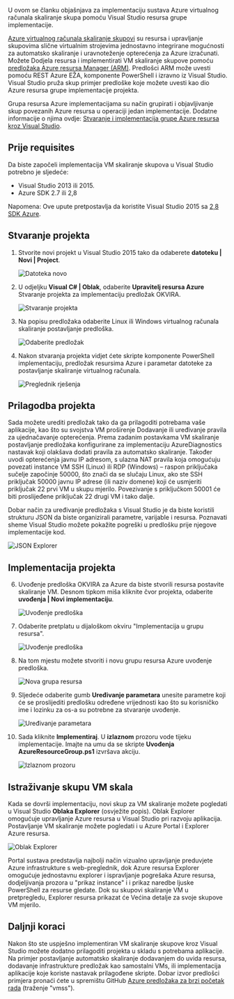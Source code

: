

U ovom se članku objašnjava za implementaciju sustava Azure virtualnog računala skaliranje skupa pomoću Visual Studio resursa grupe implementacije.


[Azure virtualnog računala skaliranje skupovi](https://azure.microsoft.com/blog/azure-vm-scale-sets-public-preview/) su resursa i upravljanje skupovima slične virtualnim strojevima jednostavno integrirane mogućnosti za automatsko skaliranje i uravnoteženje opterećenja za Azure izračunati. Možete Dodjela resursa i implementirati VM skaliranje skupove pomoću [predložaka Azure resursa Manager (ARM)](https://github.com/Azure/azure-quickstart-templates). Predlošci ARM može uvesti pomoću REST Azure EŽA, komponente PowerShell i izravno iz Visual Studio. Visual Studio pruža skup primjer predloške koje možete uvesti kao dio Azure resursa grupe implementacije projekta.

Grupa resursa Azure implementacijama su način grupirati i objavljivanje skup povezanih Azure resursa u operaciji jedan implementacije. Dodatne informacije o njima ovdje: [Stvaranje i implementacija grupe Azure resursa kroz Visual Studio](../vs-azure-tools-resource-groups-deployment-projects-create-deploy/).

## <a name="pre-requisites"></a>Prije requisites

Da biste započeli implementacija VM skaliranje skupova u Visual Studio potrebno je sljedeće:

- Visual Studio 2013 ili 2015.
- Azure SDK 2.7 ili 2,8

Napomena: Ove upute pretpostavlja da koristite Visual Studio 2015 sa [2,8 SDK Azure](https://azure.microsoft.com/blog/announcing-the-azure-sdk-2-8-for-net/).

## <a name="creating-a-project"></a>Stvaranje projekta

1. Stvorite novi projekt u Visual Studio 2015 tako da odaberete **datoteku | Novi | Project**.

    ![Datoteka novo][file_new]

2. U odjeljku **Visual C# | Oblak**, odaberite **Upravitelj resursa Azure** Stvaranje projekta za implementaciju predložak OKVIRA.

    ![Stvaranje projekta][create_project]

3.  Na popisu predložaka odaberite Linux ili Windows virtualnog računala skaliranje postavljanje predloška.

    ![Odaberite predložak][select_Template]

4. Nakon stvaranja projekta vidjet ćete skripte komponente PowerShell implementaciju, predložak resursima Azure i parametar datoteke za postavljanje skaliranje virtualnog računala.

    ![Preglednik rješenja][solution_explorer]

## <a name="customize-your-project"></a>Prilagodba projekta

Sada možete urediti predložak tako da ga prilagoditi potrebama vaše aplikacije, kao što su svojstva VM proširenje Dodavanje ili uređivanje pravila za ujednačavanje opterećenja. Prema zadanim postavkama VM skaliranje postavljanje predložaka konfigurirane za implementaciju AzureDiagnostics nastavak koji olakšava dodati pravila za automatsko skaliranje. Također uvodi opterećenja javnu IP adresom, s ulazna NAT pravila koja omogućuju povezati instance VM SSH (Linux) ili RDP (Windows) – raspon priključaka sučelje započinje 50000, što znači da se slučaju Linux, ako ste SSH priključak 50000 javnu IP adrese (ili naziv domene) koji će usmjeriti priključak 22 prvi VM u skupu mjerilo. Povezivanje s priključkom 50001 će biti proslijeđene priključak 22 drugi VM i tako dalje.

 Dobar način za uređivanje predložaka s Visual Studio je da biste koristili strukturu JSON da biste organizirali parametre, varijable i resursa. Poznavati sheme Visual Studio možete pokažite pogreški u predlošku prije njegove implementacije kod.

![JSON Explorer][json_explorer]

## <a name="deploy-the-project"></a>Implementacija projekta

6. Uvođenje predloška OKVIRA za Azure da biste stvorili resursa postavite skaliranje VM. Desnom tipkom miša kliknite čvor projekta, odaberite **uvođenja | Novi implementaciju**.

    ![Uvođenje predloška][5deploy_Template]

7. Odaberite pretplatu u dijaloškom okviru "Implementacija u grupu resursa".

    ![Uvođenje predloška][6deploy_Template]

8. Na tom mjestu možete stvoriti i novu grupu resursa Azure uvođenje predloška.

    ![Nova grupa resursa][new_resource]

9. Sljedeće odaberite gumb **Uređivanje parametara** unesite parametre koji će se proslijediti predlošku određene vrijednosti kao što su korisničko ime i lozinku za os-a su potrebne za stvaranje uvođenje.

    ![Uređivanje parametara][edit_parameters]

10. Sada kliknite **Implementiraj**. U **izlaznom** prozoru vode tijeku implementacije. Imajte na umu da se skripte **Uvođenja AzureResourceGroup.ps1** izvršava akciju.

    ![Izlaznom prozoru][output_window]

## <a name="exploring-your-vm-scale-set"></a>Istraživanje skupu VM skala

Kada se dovrši implementaciju, novi skup za VM skaliranje možete pogledati u Visual Studio **Oblaka Explorer** (osvježite popis). Oblak Explorer omogućuje upravljanje Azure resursa u Visual Studio pri razvoju aplikacija. Postavljanje VM skaliranje možete pogledati i u Azure Portal i Explorer Azure resursa.

![Oblak Explorer][cloud_explorer]

 Portal sustava predstavlja najbolji način vizualno upravljanje preduvjete Azure infrastrukture s web-preglednik, dok Azure resursa Explorer omogućuje jednostavnu explorer i ispravljanje pogrešaka Azure resursa, dodjeljivanja prozora u "prikaz instance" i i prikaz naredbe ljuske PowerShell za resurse gledate. Dok su skupovi skaliranje VM u pretpregledu, Explorer resursa prikazat će Većina detalje za svoje skupove VM mjerilo.

## <a name="next-steps"></a>Daljnji koraci

Nakon što ste uspješno implementiran VM skaliranje skupove kroz Visual Studio možete dodatno prilagoditi projekta u skladu s potrebama aplikacije. Na primjer postavljanje automatsko skaliranje dodavanjem do uvida resursa, dodavanje infrastrukture predložak kao samostalni VMs, ili implementacija aplikacije koje koriste nastavak prilagođene skripte. Dobar izvor predlošci primjera pronaći ćete u spremištu GitHub [Azure predložaka za brzi početak rada](https://github.com/Azure/azure-quickstart-templates) (traženje "vmss").

[file_new]: ./media/virtual-machines-common-scale-sets-visual-studio/1-FileNew.png
[create_project]: ./media/virtual-machines-common-scale-sets-visual-studio/2-CreateProject.png
[select_Template]: ./media/virtual-machines-common-scale-sets-visual-studio/3b-SelectTemplateLin.png
[solution_explorer]: ./media/virtual-machines-common-scale-sets-visual-studio/4-SolutionExplorer.png
[json_explorer]: ./media/virtual-machines-common-scale-sets-visual-studio/10-JsonExplorer.png
[5deploy_Template]: ./media/virtual-machines-common-scale-sets-visual-studio/5-DeployTemplate.png
[6deploy_Template]: ./media/virtual-machines-common-scale-sets-visual-studio/6-DeployTemplate.png
[new_resource]: ./media/virtual-machines-common-scale-sets-visual-studio/7-NewResourceGroup.png
[edit_parameters]: ./media/virtual-machines-common-scale-sets-visual-studio/8-EditParameter.png
[output_window]: ./media/virtual-machines-common-scale-sets-visual-studio/9-Output.png
[cloud_explorer]: ./media/virtual-machines-common-scale-sets-visual-studio/12-CloudExplorer.png